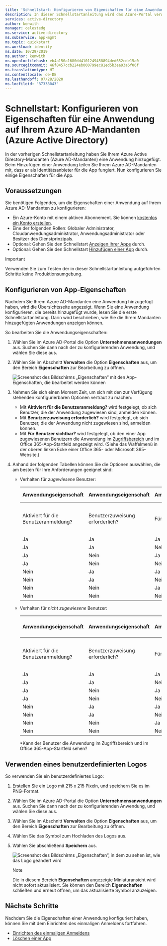 ```yaml
---
title: 'Schnellstart: Konfigurieren von Eigenschaften für eine Anwendung auf Ihrem Azure AD-Mandanten (Azure Active Directory)'
description: In dieser Schnellstartanleitung wird das Azure-Portal verwendet, um eine Anwendung zu konfigurieren, die für Ihren Azure AD-Mandanten (Azure Active Directory) registriert wurde.
services: active-directory
author: kenwith
manager: celestedg
ms.service: active-directory
ms.subservice: app-mgmt
ms.topic: quickstart
ms.workload: identity
ms.date: 10/29/2019
ms.author: kenwith
ms.openlocfilehash: eb4a150a1680dd4101249458894ded652cde15a0
ms.sourcegitcommit: 46f8457ccb224eb000799ec81ed5b3ea93a6f06f
ms.translationtype: HT
ms.contentlocale: de-DE
ms.lasthandoff: 07/28/2020
ms.locfileid: "87338043"
---
```

# <a name="quickstart-configure-properties-for-an-application-in-your-azure-active-directory-azure-ad-tenant"></a>Schnellstart: Konfigurieren von Eigenschaften für eine Anwendung auf Ihrem Azure AD-Mandanten (Azure Active Directory)

In der vorherigen Schnellstartanleitung haben Sie Ihrem Azure Active Directory-Mandanten (Azure AD-Mandanten) eine Anwendung hinzugefügt. Beim Hinzufügen einer Anwendung teilen Sie Ihrem Azure AD-Mandanten mit, dass er als Identitätsanbieter für die App fungiert. Nun konfigurieren Sie einige Eigenschaften für die App.
 
## <a name="prerequisites"></a>Voraussetzungen

Sie benötigen Folgendes, um die Eigenschaften einer Anwendung auf Ihrem Azure AD-Mandanten zu konfigurieren:

- Ein Azure-Konto mit einem aktiven Abonnement. Sie können [kostenlos ein Konto erstellen](https://azure.microsoft.com/free/?WT.mc_id=A261C142F).
- Eine der folgenden Rollen: Globaler Administrator, Cloudanwendungsadministrator, Anwendungsadministrator oder Besitzer des Dienstprinzipals.
- Optional: Gehen Sie den Schnellstart [Anzeigen Ihrer Apps](view-applications-portal.md) durch.
- Optional: Gehen Sie den Schnellstart [Hinzufügen einer App](add-application-portal.md) durch.

>[!IMPORTANT]
>Verwenden Sie zum Testen der in dieser Schnellstartanleitung aufgeführten Schritte keine Produktionsumgebung.

## <a name="configure-app-properties"></a>Konfigurieren von App-Eigenschaften

Nachdem Sie Ihrem Azure AD-Mandanten eine Anwendung hinzugefügt haben, wird die Übersichtsseite angezeigt. Wenn Sie eine Anwendung konfigurieren, die bereits hinzugefügt wurde, lesen Sie die erste Schnellstartanleitung. Darin wird beschrieben, wie Sie die Ihrem Mandanten hinzugefügten Anwendungen anzeigen können. 

So bearbeiten Sie die Anwendungseigenschaften:

1. Wählen Sie im Azure AD-Portal die Option **Unternehmensanwendungen** aus. Suchen Sie dann nach der zu konfigurierenden Anwendung, und wählen Sie diese aus.
2. Wählen Sie im Abschnitt **Verwalten** die Option **Eigenschaften** aus, um den Bereich **Eigenschaften** zur Bearbeitung zu öffnen.

    ![Screenshot des Bildschirms „Eigenschaften“ mit den App-Eigenschaften, die bearbeitet werden können](media/add-application-portal/edit-properties.png)

3. Nehmen Sie sich einen Moment Zeit, um sich mit den zur Verfügung stehenden konfigurierbaren Optionen vertraut zu machen:
    - Mit **Aktiviert für die Benutzeranmeldung?** wird festgelegt, ob sich Benutzer, die der Anwendung zugewiesen sind, anmelden können.
    - Mit **Benutzerzuweisung erforderlich?** wird festgelegt, ob sich Benutzer, die der Anwendung nicht zugewiesen sind, anmelden können.
    - Mit **Für Benutzer sichtbar?** wird festgelegt, ob den einer App zugewiesenen Benutzern die Anwendung im [Zugriffsbereich](https://myapps.microsoft.com) und im Office 365-App-Startfeld angezeigt wird. (Siehe das Waffelmenü in der oberen linken Ecke einer Office 365- oder Microsoft 365-Website.)
4. Anhand der folgenden Tabellen können Sie die Optionen auswählen, die am besten für Ihre Anforderungen geeignet sind:

   - Verhalten für *zugewiesene* Benutzer:

       | Anwendungseigenschaft | Anwendungseigenschaft | Anwendungseigenschaft | Zugewiesene Benutzer | Zugewiesene Benutzer |
       |---|---|---|---|---|
       | Aktiviert für die Benutzeranmeldung? | Benutzerzuweisung erforderlich? | Für Benutzer sichtbar? | Können sich zugewiesene Benutzer anmelden? | Können zugewiesene Benutzer die Anwendung sehen?* |
       | Ja | Ja | Ja | Ja | Ja  |
       | Ja | Ja | Nein  | Ja | Nein   |
       | Ja | Nein  | Ja | Ja | Ja  |
       | Ja | Nein  | Nein  | Ja | Nein   |
       | Nein  | Ja | Ja | Nein  | Nein   |
       | Nein  | Ja | Nein  | Nein  | Nein   |
       | Nein  | Nein  | Ja | Nein  | Nein   |
       | Nein  | Nein  | Nein  | Nein  | Nein   |

   - Verhalten für *nicht zugewiesene* Benutzer:

       | Anwendungseigenschaft | Anwendungseigenschaft | Anwendungseigenschaft | Nicht zugewiesene Benutzer | Nicht zugewiesene Benutzer |
       |---|---|---|---|---|
       | Aktiviert für die Benutzeranmeldung? | Benutzerzuweisung erforderlich? | Für Benutzer sichtbar? | Können sich nicht zugewiesene Benutzer anmelden? | Können nicht zugewiesene Benutzer die Anwendung sehen?* |
       | Ja | Ja | Ja | Nein  | Nein   |
       | Ja | Ja | Nein  | Nein  | Nein   |
       | Ja | Nein  | Ja | Ja | Nein   |
       | Ja | Nein  | Nein  | Ja | Nein   |
       | Nein  | Ja | Ja | Nein  | Nein   |
       | Nein  | Ja | Nein  | Nein  | Nein   |
       | Nein  | Nein  | Ja | Nein  | Nein   |
       | Nein  | Nein  | Nein  | Nein  | Nein   |

     *Kann der Benutzer die Anwendung im Zugriffsbereich und im Office 365-App-Startfeld sehen?

## <a name="use-a-custom-logo"></a>Verwenden eines benutzerdefinierten Logos

So verwenden Sie ein benutzerdefiniertes Logo:

1. Erstellen Sie ein Logo mit 215 x 215 Pixeln, und speichern Sie es im PNG-Format.
2. Wählen Sie im Azure AD-Portal die Option **Unternehmensanwendungen** aus. Suchen Sie dann nach der zu konfigurierenden Anwendung, und wählen Sie diese aus.
3. Wählen Sie im Abschnitt **Verwalten** die Option **Eigenschaften** aus, um den Bereich **Eigenschaften** zur Bearbeitung zu öffnen. 
4. Wählen Sie das Symbol zum Hochladen des Logos aus.
5. Wählen Sie abschließend **Speichern** aus.

    ![Screenshot des Bildschirms „Eigenschaften“, in dem zu sehen ist, wie das Logo geändert wird](media/add-application-portal/change-logo.png)

   > [!NOTE]
   > Die in diesem Bereich **Eigenschaften** angezeigte Miniaturansicht wird nicht sofort aktualisiert. Sie können den Bereich **Eigenschaften** schließen und erneut öffnen, um das aktualisierte Symbol anzuzeigen.

## <a name="next-steps"></a>Nächste Schritte

Nachdem Sie die Eigenschaften einer Anwendung konfiguriert haben, können Sie mit dem Einrichten des einmaligen Anmeldens fortfahren.

- [Einrichten des einmaligen Anmeldens](add-application-portal-setup-sso.md)
- [Löschen einer App](delete-application-portal.md)